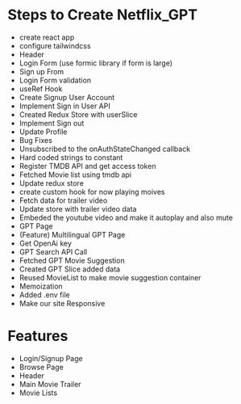 # Steps to Create Netflix_GPT
- create react app       
- configure tailwindcss
- Header
- Login Form  (use formic library if form is large)
- Sign up From
- Login Form validation
- useRef Hook
- Create Signup User Account
- Implement Sign in User API
- Created Redux Store with userSlice
- Implement Sign out
- Update Profile
- Bug Fixes
- Unsubscribed to the onAuthStateChanged callback
- Hard coded strings to constant
- Register TMDB API and get access token
- Fetched Movie list using tmdb api
- Update redux store
- create custom hook for now playing moives
- Fetch data for trailer video
- Update store with trailer video data
- Embeded the youtube video and make it autoplay and also mute
- GPT Page
- (Feature) Multilingual GPT Page
- Get OpenAi key
- GPT Search API Call
- Fetched GPT Movie Suggestion
- Created GPT Slice added data
- Reused MovieList to make movie suggestion container
- Memoization
- Added .env file
- Make our site Responsive


# Features
- Login/Signup Page
- Browse Page
-  Header
-  Main Movie Trailer
- Movie Lists